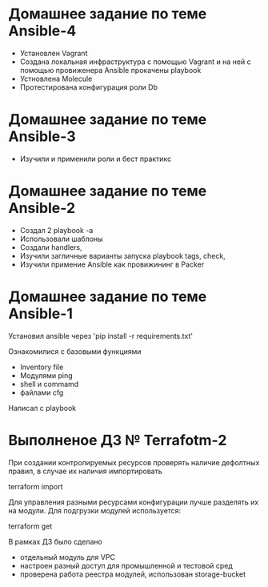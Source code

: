 # Домашнее задание по теме Ansible-4
- Установлен Vagrant
- Создана локальная инфраструктура с помощью Vagrant и на ней с помощью провиженера Ansible прокачены playbook
- Устновлена Molecule
- Протестирована конфигурация роли Db

# Домашнее задание по теме Ansible-3

- Изучили и применили роли и бест практикс

# Домашнее задание по теме Ansible-2

- Создал 2 playbook -а
- Использовали шаблоны
- Создали handlers, 
- Изучили загличные варианты запуска playbook tags, check,
- Изучили примение Ansible как провижининг в Packer

# Домашнее задание по теме Ansible-1

Установил ansible через 'pip install -r requirements.txt'

Ознакомилися с базовыми функциями
- Inventory file 
- Модулями ping
- shell и commamd
- файлами cfg

Написал с playbook

# Выполненое ДЗ № Terrafotm-2

При создании контролируемых ресурсов проверять наличие дефолтных правил, в случае их наличия импортировать

terraform import 

Для управления разными ресурсами конфигурации лучше разделять их на модули. Для подгрузки модулей используется:

terraform get

В рамках ДЗ было сделано 
- отдельный модуль для VPC 
- настроен разный доступ для промышленной и тестовой сред 
- проверена работа реестра модулей, использован storage-bucket


